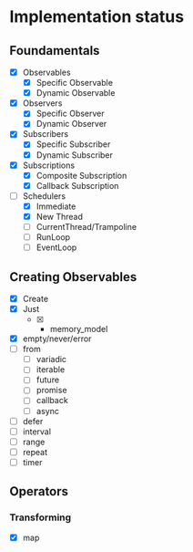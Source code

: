 # Implementation status

## Foundamentals
- [x] Observables
  - [x] Specific Observable
  - [x] Dynamic Observable
- [x] Observers
  - [x] Specific Observer
  - [x] Dynamic Observer
- [x] Subscribers
  - [x] Specific Subscriber
  - [x] Dynamic Subscriber
- [x] Subscriptions
  - [x] Composite Subscription
  - [x] Callback Subscription 
- [ ] Schedulers
  - [x] Immediate
  - [x] New Thread
  - [ ] CurrentThread/Trampoline
  - [ ] RunLoop
  - [ ] EventLoop

## Creating Observables
- [x] Create
- [x] Just 
  - [x] + memory_model
- [x] empty/never/error
- [ ] from
  - [ ] variadic
  - [ ] iterable
  - [ ] future
  - [ ] promise
  - [ ] callback
  - [ ] async
- [ ] defer
- [ ] interval
- [ ] range
- [ ] repeat
- [ ] timer

## Operators
### Transforming
- [x] map
